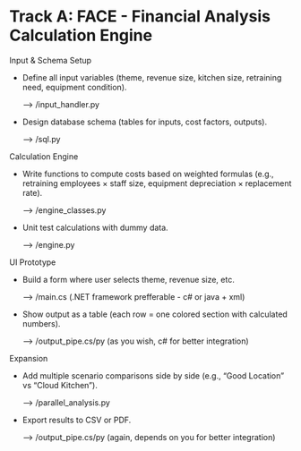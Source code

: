 # Track A: FACE - Financial Analysis Calculation Engine

Input & Schema Setup

- Define all input variables (theme, revenue size, kitchen size, retraining need, equipment condition). 

  --> /input_handler.py
  
- Design database schema (tables for inputs, cost factors, outputs). 

  --> /sql.py
  
Calculation Engine

- Write functions to compute costs based on weighted formulas (e.g., retraining employees × staff size, equipment depreciation × replacement rate).

  --> /engine_classes.py
  
- Unit test calculations with dummy data. 

  --> /engine.py
  
UI Prototype

- Build a form where user selects theme, revenue size, etc. 

  --> /main.cs (.NET framework prefferable - c# or java + xml)
  
- Show output as a table (each row = one colored section with calculated numbers). 

  --> /output_pipe.cs/py (as you wish, c# for better integration)
  
Expansion

- Add multiple scenario comparisons side by side (e.g., “Good Location” vs “Cloud Kitchen”). 

  --> /parallel_analysis.py
  
- Export results to CSV or PDF. 

  --> /output_pipe.cs/py (again, depends on you for better integration)
